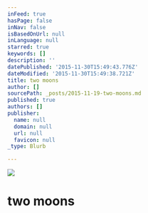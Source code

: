 ```yaml
---
inFeed: true
hasPage: false
inNav: false
isBasedOnUrl: null
inLanguage: null
starred: true
keywords: []
description: ''
datePublished: '2015-11-30T15:49:43.776Z'
dateModified: '2015-11-30T15:49:38.721Z'
title: two moons
author: []
sourcePath: _posts/2015-11-19-two-moons.md
published: true
authors: []
publisher:
  name: null
  domain: null
  url: null
  favicon: null
_type: Blurb

---
```

![](https://the-grid-user-content.s3-us-west-2.amazonaws.com/2f9ede1e-be18-45bc-9386-41615d964b09.jpg)

# two moons